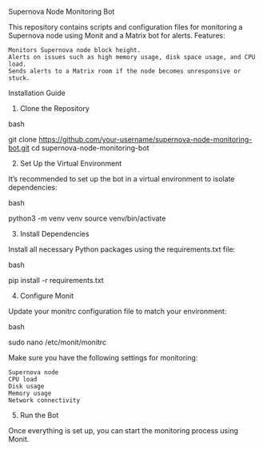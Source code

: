 Supernova Node Monitoring Bot

This repository contains scripts and configuration files for monitoring a Supernova node using Monit and a Matrix bot for alerts.
Features:

    Monitors Supernova node block height.
    Alerts on issues such as high memory usage, disk space usage, and CPU load.
    Sends alerts to a Matrix room if the node becomes unresponsive or stuck.

Installation Guide
1. Clone the Repository

bash

git clone https://github.com/your-username/supernova-node-monitoring-bot.git
cd supernova-node-monitoring-bot

2. Set Up the Virtual Environment

It’s recommended to set up the bot in a virtual environment to isolate dependencies:

bash

python3 -m venv venv
source venv/bin/activate

3. Install Dependencies

Install all necessary Python packages using the requirements.txt file:

bash

pip install -r requirements.txt

4. Configure Monit

Update your monitrc configuration file to match your environment:

bash

sudo nano /etc/monit/monitrc

Make sure you have the following settings for monitoring:

    Supernova node
    CPU load
    Disk usage
    Memory usage
    Network connectivity

5. Run the Bot

Once everything is set up, you can start the monitoring process using Monit.
